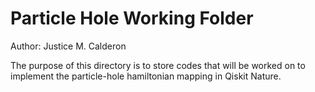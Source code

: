 # Particle Hole Working Folder
Author: Justice M. Calderon

The purpose of this directory is to store codes that will be worked on to implement the particle-hole hamiltonian mapping in Qiskit Nature.
